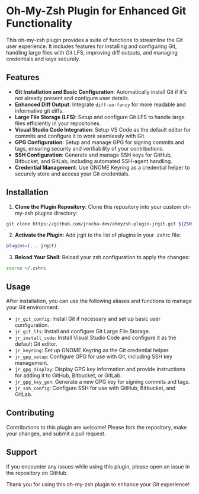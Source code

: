 # Oh-My-Zsh Plugin for Enhanced Git Functionality

This oh-my-zsh plugin provides a suite of functions to streamline the Git user experience. It includes
features for installing and configuring Git, handling large files with Git LFS, improving diff outputs, and
managing credentials and keys securely.

## Features

- **Git Installation and Basic Configuration**: Automatically install Git if it's not already present and
  configure user details.
- **Enhanced Diff Output**: Integrate `diff-so-fancy` for more readable and informative git diffs.
- **Large File Storage (LFS)**: Setup and configure Git LFS to handle large files efficiently in your
  repositories.
- **Visual Studio Code Integration**: Setup VS Code as the default editor for commits and configure it to work
  seamlessly with Git.
- **GPG Configuration**: Setup and manage GPG for signing commits and tags, ensuring security and
  verifiability of your contributions.
- **SSH Configuration**: Generate and manage SSH keys for GitHub, Bitbucket, and GitLab, including automated
  SSH-agent handling.
- **Credential Management**: Use GNOME Keyring as a credential helper to securely store and access your Git
  credentials.

## Installation

1. **Clone the Plugin Repository**: Clone this repository into your custom oh-my-zsh plugins directory:

```bash
git clone https://github.com/jrocha-dev/ohmyzsh-plugin-jrgit.git ${ZSH_CUSTOM:-~/.oh-my-zsh/custom}/plugins/jrgit/
```

2. **Activate the Plugin**: Add jrgit to the list of plugins in your .zshrc file:

```bash
plugins=(... jrgit)
```

3. **Reload Your Shell**: Reload your zsh configuration to apply the changes:

```bash
source ~/.zshrc
```

## Usage

After installation, you can use the following aliases and functions to manage your Git environment:

- `jr_git_config`: Install Git if necessary and set up basic user configuration.
- `jr_git_lfs`: Install and configure Git Large File Storage.
- `jr_install_code`: Install Visual Studio Code and configure it as the default Git editor.
- `jr_keyring`: Set up GNOME Keyring as the Git credential helper.
- `jr_gpg_setup`: Configure GPG for use with Git, including SSH key management.
- `jr_gpg_display`: Display GPG key information and provide instructions for adding it to GitHub, Bitbucket,
  or GitLab.
- `jr_gpg_key_gen`: Generate a new GPG key for signing commits and tags.
- `jr_ssh_config`: Configure SSH for use with GitHub, Bitbucket, and GitLab.

## Contributing

Contributions to this plugin are welcome! Please fork the repository, make your changes, and submit a pull
request.

## Support

If you encounter any issues while using this plugin, please open an issue in the repository on GitHub.

Thank you for using this oh-my-zsh plugin to enhance your Git experience!
